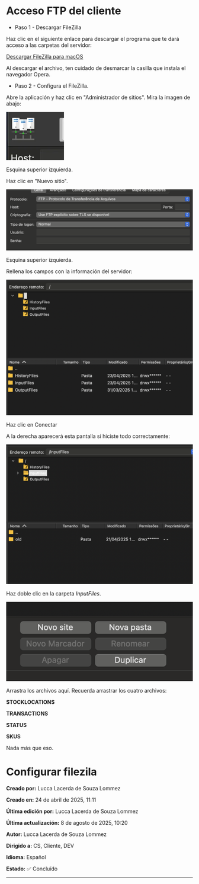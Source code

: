 # Acceso FTP del cliente

- Paso 1 - Descargar FileZilla

Haz clic en el siguiente enlace para descargar el programa que te dará acceso a las carpetas del servidor:

[Descargar FileZilla para macOS](https://dl2.cdn.filezilla-project.org/client/FileZilla_3.69.1.1_macos-x86.app.tar.bz2?h=3sll6t30CBnqNj14L4EQ_w&x=1745507877)

Al descargar el archivo, ten cuidado de desmarcar la casilla que instala el navegador Opera.

- Paso 2 - Configura el FileZilla.

Abre la aplicación y haz clic en "Administrador de sitios". Mira la imagen de abajo:

![Esquina superior izquierda.](/docs/img/filezila_1.png)

Esquina superior izquierda.

Haz clic en "Nuevo sitio".

![Esquina superior izquierda.](/docs/img/filezilla_2.png)

Esquina superior izquierda.

Rellena los campos con la información del servidor:

![image.png](/docs/img/filezilla_3.png)

Haz clic en Conectar

A la derecha aparecerá esta pantalla si hiciste todo correctamente:

![image.png](/docs/img/filezilla_4.png)

Haz doble clic en la carpeta *InputFiles*.

![image.png](/docs/img/filezilla_5.png)

Arrastra los archivos aquí. Recuerda arrastrar los cuatro archivos:

**STOCKLOCATIONS**

**TRANSACTIONS**

**STATUS**

**SKUS**

Nada más que eso.

# Configurar filezila

**Creado por:** Lucca Lacerda de Souza Lommez  

**Creado en:** 24 de abril de 2025, 11:11  

**Última edición por:** Lucca Lacerda de Souza Lommez  

**Última actualización:** 8 de agosto de 2025, 10:20  

**Autor:** Lucca Lacerda de Souza Lommez  

**Dirigido a:** CS, Cliente, DEV  

**Idioma:** Español  

**Estado:** ✅ Concluído  

---